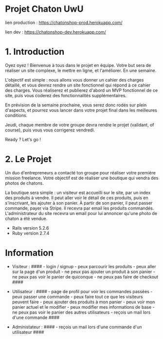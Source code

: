# Projet Chaton UwU

lien production : https://chatonshop-prod.herokuapp.com/

lien dev : https://chatonshop-dev.herokuapp.com/

# 1. Introduction

Oyez oyez ! Bienvenue à tous dans le projet en équipe. Votre but sera de réaliser un site complexe, le mettre en ligne, et l'améliorer. En une semaine.

L'objectif est simple : nous allons vous donner un cahier des charges détaillé, et vous devrez rendre un site fonctionnel qui répond à ce cahier des charges. Vous réaliserez et publierez d'abord un MVP fonctionnel de ce site, puis vous coderez des fonctionnalités supplémentaires.

En prévision de la semaine prochaine, vous serez donc rodés sur plein d'aspects, et pourrez vous lancer dans votre projet final dans les meilleures conditions.

Jeudi, chaque membre de votre groupe devra rendre le projet (validant, of course), puis vous vous corrigerez vendredi.

Ready ? Let's go !

# 2. Le Projet

Un duo d'entrepreneurs a contacté ton groupe pour réaliser votre première mission freelance. Votre objectif est de réaliser une boutique qui vendra des photos de chatons.

La boutique sera simple : un visiteur est accueilli sur le site, par un index des produits à vendre. Il peut aller voir le détail de ces produits, puis en s'inscrivant, les ajouter à son panier. À partir de son panier, il peut passer commande, payer via Stripe. Il recevra par email les produits commandés. L'administrateur du site recevra un email pour lui annoncer qu'une photo de chaton a été vendue.

* Rails version 5.2.6
* Ruby version 2.7.4

# Information

* Visiteur :     ####
                  - login / signup
                  - peux parcourir les produits
                  - peux aller sur la page d'un produit
                  - ne peux pas ajouter un produit à son panier
                  - ne peux pas voir le panier de quiconque
                  - ne peux pas faire de checkout
                ####

* Utilisateur : ####
                  - page de profil pour voir les commandes passées
                  - peux passer une commande
                  - peux faire tout ce que les visiteurs peuvent faire
                  - peux ajouter des produits à mon panier
                  - peux voir mon panier actuel et le modifier
                  - peux modifier mes informations de base
                  - ne peux pas voir le panier des autres utilisateurs
                  - reçois un mail lors d'une commande
                ####

* Administateur : ####
                  - reçois un mail lors d'une commande d'un utilisateur
                  ####

    
